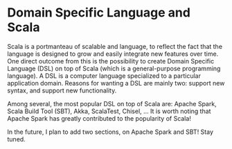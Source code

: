 # Domain Specific Language and Scala

Scala is a portmanteau of scalable and language, to reflect the fact that the language is designed to grow and easily integrate new features over time. One direct outcome from this is the possibility to create Domain Specific Language (DSL) on top of Scala (which is a general-purpose programming language). A DSL is a computer language specialized to a particular application domain. Reasons for wanting a DSL are mainly two: support new syntax, and support new functionality.

Among several, the most popular DSL on top of Scala are: Apache Spark, Scala Build Tool (SBT), Akka, ScalaTest, Chisel, ... It is worth noting that Apache Spark has greatly contributed to the popularity of Scala!

In the future, I plan to add two sections, on Apache Spark and SBT! Stay tuned.